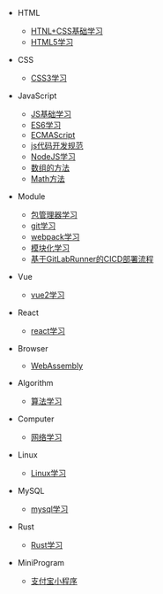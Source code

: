 * HTML
    * [HTNL+CSS基础学习](HTML/HTNL+CSS基础学习.md)
    * [HTML5学习](HTML/HTML5学习.md)

* CSS
    * [CSS3学习](CSS/CSS3学习.md)

* JavaScript
    * [JS基础学习](JavaScript/JS基础学习.md)
    * [ES6学习](JavaScript/ES6学习.md)
    * [ECMAScript](JavaScript/ECMAScript.md)
    * [js代码开发规范](JavaScript/js代码开发规范.md)
    * [NodeJS学习](JavaScript/NodeJS学习.md)
    * [数组的方法](JavaScript/数组的方法.md)
    * [Math方法](JavaScript/Math方法.md)

* Module
    * [包管理器学习](Module/包管理器学习.md)
    * [git学习](Module/git学习.md)
    * [webpack学习](Module/webpack学习.md)
    * [模块化学习](Module/模块化学习.md)
    * [基于GitLabRunner的CICD部署流程](Module/基于GitLabRunner的CICD部署流程.md)

* Vue
    * [vue2学习](Vue/vue2学习.md)

* React
    * [react学习](React/react学习.md)

* Browser
    * [WebAssembly](Browser/WebAssembly.md)

* Algorithm
    * [算法学习](Algorithm/算法学习.md)

* Computer
    * [网络学习](Computer/网络学习.md)

* Linux
    * [Linux学习](Linux/Linux学习.md)

* MySQL
    * [mysql学习](MySQL/mysql学习.md)

* Rust
    * [Rust学习](Rust/Rust学习.md)

* MiniProgram
    * [支付宝小程序](MiniProgram/支付宝小程序.md)
